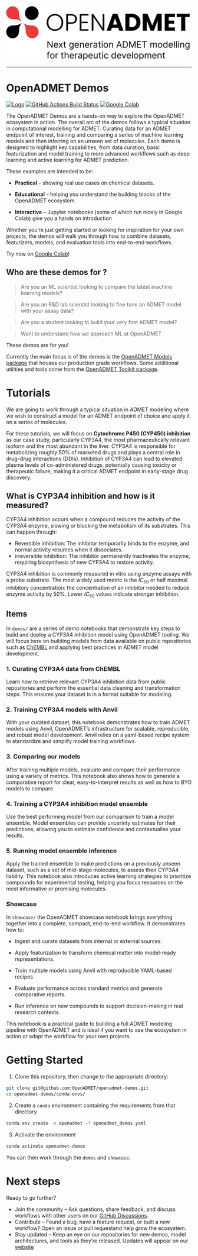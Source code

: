 <div style="text-align: left">
<img src="./static/oADMET-color-tagline.png" alt="OpenADMET" width="500"/>  
</div>

---
# OpenADMET Demos

[//]: # (Badges)
[![Logo](https://img.shields.io/badge/OSMF-OpenADMET-%23002f4a)](https://openadmet.org/)
[![GitHub Actions Build Status](https://github.com/OpenADMET/openadmet-demos/workflows/CI/badge.svg)](https://github.com/OpenADMET/openadmet-demos/actions?query)
[![Google Colab](https://img.shields.io/badge/Google%20Colab-F9AB00?logo=googlecolab&logoColor=fff)](https://try.openadmet.org)
<!--[![Binder](https://mybinder.org/badge_logo.svg)](https://mybinder.org/v2/gh/OpenADMET/openadmet-demos/HEAD?urlpath=%2Fdoc%2Ftree%2Fshowcase%2FOpenADMET_Models_Showcase.ipynb)-->

The OpenADMET Demos are a hands-on way to explore the OpenADMET ecosystem in action. The overall arc of the demos follows a typical situation in computational modelling for ADMET. Curating data for an ADMET endpoint of interest, training and comparing a series of machine learning models and then inferring on an unseen set of molecules. Each demo is designed to highlight key capabilities, from  data curation, basic featurization and model training to more advanced workflows such as deep learning and active learning for ADMET prediction.

These examples are intended to be:

* **Practical** – showing real use cases on chemical datasets.

* **Educational** – helping you understand the building blocks of the OpenADMET ecosystem.

* **Interactive** – Jupyter notebooks (some of which run nicely in Google Colab) give you a hands on introduction

Whether you’re just getting started or looking for inspiration for your own projects, the demos will walk you through how to combine datasets, featurizers, models, and evaluation tools into end-to-end workflows.

Try now on [Google Colab](https://try.openadmet.org)!

## Who are these demos for ? 


> Are you an ML scientist looking to compare the latest machine learning models?

> Are you an R&D lab scientist looking to fine tune an ADMET model with your assay data?

> Are you a student looking to build your very first ADMET model?

> Want to understand how we approach ML at OpenADMET

These demos are for you! 


Currently the main focus is of the demos is the [OpenADMET Models package](https://github.com/OpenADMET/openadmet-models) that houses our production grade workflows. Some additional utilities and tools come from the [OpenADMET Toolkit package](https://github.com/OpenADMET/openadmet-toolkit).




# Tutorials

We are going to work through a typical situation in ADMET modeling where we wish to construct a model for an ADMET endpoint of choice and apply it on a series of molecules. 

For these tutorials, we will focus on **Cytochrome P450 (CYP450) inhibition** as our case study, particularly CYP3A4, the most pharmaceutically relevant isoform and the most abundant in the liver. CYP3A4 is responsible for metabolizing roughly 50% of marketed drugs and plays a central role in drug–drug interactions (DDIs). Inhibition of CYP3A4 can lead to elevated plasma levels of co-administered drugs, potentially causing toxicity or therapeutic failure, making it a critical ADMET endpoint in early-stage drug discovery.

## What is CYP3A4 inhibition and how is it measured?

CYP3A4 inhibition occurs when a compound reduces the activity of the CYP3A4 enzyme, slowing or blocking the metabolism of its substrates. This can happen through:

* Reversible inhibition: The inhibitor temporarily binds to the enzyme, and normal activity resumes when it dissociates.
* irreversible inhibition: The inhibitor permanently inactivates the enzyme, requiring biosynthesis of new CYP3A4 to restore activity.

CYP3A4 inhibition is commonly measured in vitro using enzyme assays with a probe substrate. The most widely used metric is the $IC_{50}$ or half maximal inhibitory concentration: the concentration of an inhibitor needed to reduce enzyme activity by 50%. Lower $IC_{50}$ values indicate stronger inhibition.

## Items 

In `demos/` are a series of demo notebooks that demonstrate key steps to build and deploy a CYP3A4 inhibition model using OpenADMET tooling. We will focus here on building models from data available on public repositories such as [ChEMBL](https://www.ebi.ac.uk/chembl/) and applying best practices in ADMET model development.

### 1. Curating CYP3A4 data from ChEMBL
Learn how to retrieve relevant CYP3A4 inhibition data from public repositories and perform the essential data cleaning and transformation steps. This ensures your dataset is in a format suitable for modeling.

### 2. Training CYP3A4 models with Anvil
With your curated dataset, this notebook demonstrates how to train ADMET models using Anvil, OpenADMET’s infrastructure for scalable, reproducible, and robust model development. Anvil relies on a yaml-based recipe system to standardize and simplify model training workflows.

### 3. Comparing our models
After training multiple models, evaluate and compare their performance using a variety of metrics. This notebook also shows how to generate a comparative report for clear, easy-to-interpret results as well as how to BYO models to compare

### 4. Training a CYP3A4 inhibition model ensemble
Use the best performing model from our comparison to train a model ensemble. Model ensembles can provide uncerinty estimates for their predictions, allowing you to estimate confidence and contextualise your results.

### 5. Running model ensemble inference
Apply the trained ensemble to make predictions on a previously unseen dataset, such as a set of mid-stage molecules, to assess their CYP3A4 liability. This notebook also introduces active learning strategies to prioritize compounds for experimental testing, helping you focus resources on the most informative or promising molecules.

### Showcase 

In `showcase/` the OpenADMET showcase notebook brings everything together into a complete, compact, end-to-end workflow. It demonstrates how to:

* Ingest and curate datasets from internal or external sources.

* Apply featurization to transform chemical matter into model-ready representations.

* Train multiple models using Anvil with reproducible YAML-based recipes.

* Evaluate performance across standard metrics and generate comparative reports.

* Run inference on new compounds to support decision-making in real research contexts.

This notebook is a practical guide to building a full ADMET modeling pipeline with OpenADMET and is ideal if you want to see the ecosystem in action or adapt the workflow for your own projects.


# Getting Started
1. Clone this repository, then change to the appropriate directory:

```bash
git clone git@github.com:OpenADMET/openadmet-demos.git
cd openadmet-demos/conda-envs/
```

2. Create a `conda` environment containing the requirements from that directory

```bash
conda env create -n openadmet -f openadmet_demos.yaml
```

3. Activate the environment

```bash
conda activate openadmet-demos
```


You can then work through the `demos` and `showcase`.

# Next steps 

Ready to go further?

* Join the community – Ask questions, share feedback, and discuss workflows with other users on our [GitHub Discussions](https://github.com/orgs/OpenADMET/discussions).
* Contribute – Found a bug, have a feature request, or built a new workflow? Open an issue or pull requestand help grow the ecosystem.
* Stay updated – Keep an eye on our repositories for new demos, model architectures, and tools as they’re released. Updates will appear on our [website](https://openadmet.org/)
